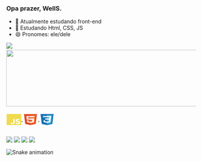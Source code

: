 ### Opa prazer, WellS.

- 🔭 Atualmente estudando front-end
- 🌱 Estudando Html, CSS, JS
- 😄 Pronomes: ele/dele

<div>
  <a href="https://github.com/SamwellSh">
  <img height="180em" src="https://github-readme-stats.vercel.app/api?username=SamwellSh&show_icons=true&theme=dark&include_all_commits=true&count_private=true"/>
  <img height="150em" width="570" src="https://github-readme-stats.vercel.app/api/top-langs/?username=SamwellSh&layout=compact&langs_count=7&theme=dark"/>
</div>
<div style="display: inline_block"><br>
  <img align="center" alt="Wells-Js" height="30" width="40" src="https://raw.githubusercontent.com/devicons/devicon/master/icons/javascript/javascript-plain.svg">
  <img align="center" alt="Wells-HTML" height="30" width="40" src="https://raw.githubusercontent.com/devicons/devicon/master/icons/html5/html5-original.svg">
  <img align="center" alt="Wells-CSS" height="30" width="40" src="https://raw.githubusercontent.com/devicons/devicon/master/icons/css3/css3-original.svg">
</div>
  
 ##
  
<div> 
  <a href="https://www.youtube.com/channel/UCoht38ZnmGMM3I8mEDZYXXQ" target="_blank"><img src="https://img.shields.io/badge/YouTube-FF0000?style=for-the-badge&logo=youtube&logoColor=white" target="_blank"></a>
  <a href="https://www.instagram.com/samueltks_" target="_blank"><img src="https://img.shields.io/badge/-Instagram-%23E4405F?style=for-the-badge&logo=instagram&logoColor=white" target="_blank"></a>
 	<a href="https://www.twitch.tv/samucak_" target="_blank"><img src="https://img.shields.io/badge/Twitch-9146FF?style=for-the-badge&logo=twitch&logoColor=white" target="_blank"></a>
  <a href = "mailto:alexandresamueljmd@gmail.com"><img src="https://img.shields.io/badge/-Gmail-%23333?style=for-the-badge&logo=gmail&logoColor=white" target="_blank"></a>

![Snake animation](https://github.com/SamwellSh/SamwellSh/blob/output/github-contribution-grid-snake.svg)
  
  
